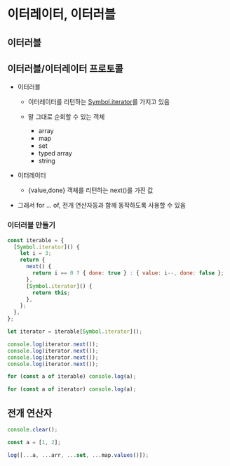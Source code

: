 # 이터레이터, 이터러블

## 이터러블

## 이터러블/이터레이터 프로토콜

- 이터러블

  - 이터레이터를 리턴하는 [Symbol.iterator]()를 가지고 있음

  - 말 그대로 순회할 수 있는 객체
    - array
    - map
    - set
    - typed array
    - string

- 이터레이터
  - {value,done} 객체를 리턴하는 next()를 가진 값
- 그래서 for ... of, 전개 연산자등과 함께 동작하도록 사용할 수 있음

### 이터러블 만들기

```javascript
const iterable = {
  [Symbol.iterator]() {
    let i = 3;
    return {
      next() {
        return i == 0 ? { done: true } : { value: i--, done: false };
      },
      [Symbol.iterator]() {
        return this;
      },
    };
  },
};

let iterator = iterable[Symbol.iterator]();

console.log(iterator.next());
console.log(iterator.next());
console.log(iterator.next());
console.log(iterator.next());

for (const a of iterable) console.log(a);

for (const a of iterator) console.log(a);
```

## 전개 연산자

```javascript
console.clear();

const a = [1, 2];

log([...a, ...arr, ...set, ...map.values()]);
```
